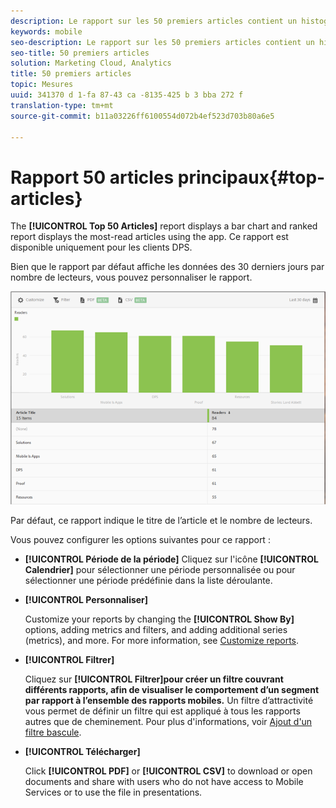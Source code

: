 ```yaml
---
description: Le rapport sur les 50 premiers articles contient un histogramme et un compte-rendu classifié indiquant les articles les plus consultés en étant affichés à l’aide de l’application. Ce rapport est disponible uniquement pour les clients Digital Publishing Suite (DPS).
keywords: mobile
seo-description: Le rapport sur les 50 premiers articles contient un histogramme et un compte-rendu classifié indiquant les articles les plus consultés en étant affichés à l’aide de l’application. Ce rapport est disponible uniquement pour les clients Digital Publishing Suite (DPS).
seo-title: 50 premiers articles
solution: Marketing Cloud, Analytics
title: 50 premiers articles
topic: Mesures
uuid: 341370 d 1-fa 87-43 ca -8135-425 b 3 bba 272 f
translation-type: tm+mt
source-git-commit: b11a03226ff6100554d072b4ef523d703b80a6e5

---
```



# Rapport 50 articles principaux{#top-articles}

The **[!UICONTROL Top 50 Articles]** report displays a bar chart and ranked report displays the most-read articles using the app. Ce rapport est disponible uniquement pour les clients DPS.

Bien que le rapport par défaut affiche les données des 30 derniers jours par nombre de lecteurs, vous pouvez personnaliser le rapport.

![](assets/dps_top_50.png)

Par défaut, ce rapport indique le titre de l’article et le nombre de lecteurs.

Vous pouvez configurer les options suivantes pour ce rapport :

* **[!UICONTROL Période de la période]** Cliquez sur l'icône **[!UICONTROL Calendrier]** pour sélectionner une période personnalisée ou pour sélectionner une période prédéfinie dans la liste déroulante.

* **[!UICONTROL Personnaliser]**

   Customize your reports by changing the **[!UICONTROL Show By]** options, adding metrics and filters, and adding additional series (metrics), and more. For more information, see [Customize reports](/help/using/usage/reports-customize/reports-customize.md).

* **[!UICONTROL Filtrer]**

   Cliquez sur **[!UICONTROL Filtrer]pour créer un filtre couvrant différents rapports, afin de visualiser le comportement d’un segment par rapport à l’ensemble des rapports mobiles.** Un filtre d’attractivité vous permet de définir un filtre qui est appliqué à tous les rapports autres que de cheminement. Pour plus d'informations, voir [Ajout d'un filtre bascule](/help/using/usage/reports-customize/t-sticky-filter.md).

* **[!UICONTROL Télécharger]**

   Click **[!UICONTROL PDF]** or **[!UICONTROL CSV]** to download or open documents and share with users who do not have access to Mobile Services or to use the file in presentations.